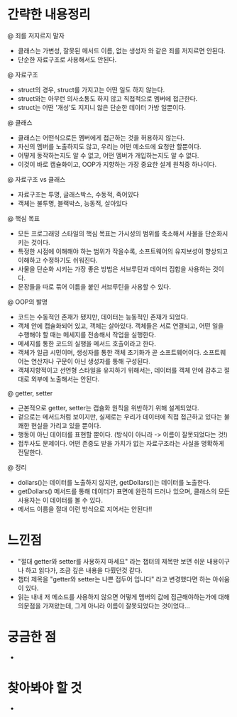 # 간략한 내용정리

@ 죄를 저지르지 말자
- 클래스는 가변성, 잘못된 메서드 이름, 없는 생성자 와 같은 죄를 저지르면 안된다.
- 단순한 자료구조로 사용해서도 안된다.

@ 자료구조
- struct의 경우, struct를 가지고는 어떤 일도 하지 않는다.
- struct와는 아무런 의사소통도 하지 않고 직접적으로 멤버에 접근한다.
- struct는 어떤 '개성'도 지지니 않은 단순한 데이터 가방 일뿐이다.

@ 클래스
- 클래스는 어떤식으로든 멤버에게 접근하는 것을 허용하지 않는다.
- 자신의 멤버를 노출하지도 않고, 우리는 어떤 메소드에 요청만 할뿐이다.
- 어떻게 동작하는지도 알 수 없고, 어떤 멤버가 개입하는지도 알 수 없다. 
- 이것이 바로 캡슐화이고, OOP가 지향하는 가장 중요한 설계 원칙중 하나이다.

@ 자료구조 vs 클래스
- 자료구조는 투명, 글래스박스, 수동적, 죽어있다
- 객체는 불투명, 블랙박스, 능동적, 살아있다

@ 핵심 목표
- 모든 프로그래밍 스타일의 핵심 목표는 가시성의 범위를 축소해서 사물을 단순화시키는 것이다.
- 특정한 시점에 이해해야 하는 범위가 작을수록, 소프트웨어의 유지보성이 향상되고 이해하고 수정하기도 쉬워진다.
- 사물을 단순화 시키는 가장 좋은 방법은 서브루틴과 데이터 집합을 사용하는 것이다.
- 문장들을 따로 묶어 이름을 붙인 서브루틴을 사용할 수 있다.

@ OOP의 발명
- 코드는 수동적인 존재가 됐지만, 데이터는 능동적인 존재가 되었다.
- 객체 안에 캡슐화되어 있고, 객체는 살아있다. 객체들은 서로 연결되고, 어떤 일을 수행해야 할 때는 메세지를 전송해서 작업을 실행한다.
- 메세지를 통한 코드의 실행을 메서드 호출이라고 한다.
- 객체가 일급 시민이며, 생성자를 통한 객체 초기화가 곧 소프트웨어이다. 소프트웨어는 연산자나 구문이 아닌 생성자를 통해 구성된다.
- 객체지향적이고 선언형 스타일을 유지하기 위해서는, 데이터를 객체 안에 감추고 절대로 외부에 노출해서는 안된다.

@ getter, setter
- 근본적으로 getter, setter는 캡슐화 원칙을 위반하기 위해 설계되었다.
- 겉으로는 메서드처럼 보이지만, 실제로는 우리가 데이터에 직접 접근하고 있다는 불쾌한 현실을 가리고 있을 뿐이다.
- 행동이 아닌 데이터를 표현할 뿐이다. (방식이 아니라 -> 이름이 잘못되었다는 것!)
- 접두사도 문제이다. 어떤 존중도 받을 가치가 없는 자료구조라는 사실을 명확하게 전달한다.

@ 정리
- dollars()는 데이터를 노출하지 않지만, getDollars()는 데이터를 노출한다.
- getDollars() 메서드를 통해 데이터가 표면에 완전히 드러나 있으며, 클래스의 모든 사용자는 이 데이터를 볼 수 있다.
- 메서드 이름을 절대 이런 방식으로 지어서는 안된다!!


# 느낀점
- "절대 getter와 setter를 사용하지 마세요" 라는 챕터의 제목만 보면 쉬운 내용이구나 하고 읽다가, 조금 깊은 내용을 다뤘던것 같다.
- 챕터 제목을 "getter와 setter는 나쁜 접두어 입니다" 라고 변경했다면 하는 아쉬움이 있다.
- 읽는 내내 저 메소드를 사용하지 않으면 어떻게 멤버의 값에 접근해야하는가에 대해 의문점을 가져왔는데, 그게 아니라 이름이 잘못되었다는 것이었다...


# 궁금한 점
-

# 찾아봐야 할 것 
-
